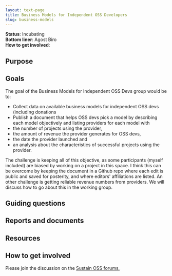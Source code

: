 ```yaml
---
layout: text-page
title: Business Models for Independent OSS Developers
slug: business-models
---
```


**Status**: Incubating<br>
**Bottom liner**: Agost Biro<br>
**How to get involved**:

## Purpose

## Goals

The goal of the Business Models for Independent OSS Devs group would be to:

- Collect data on available business models for independent OSS devs (including donations
- Publish a document that helps OSS devs pick a model by describing each model objectively and listing providers for each model with
- the number of projects using the provider,
- the amount of revenue the provider generates for OSS devs,
- the date the provider launched and
- an analysis about the characteristics of successful projects using the provider.

The challenge is keeping all of this objective, as some participants (myself included) are biased by working on a project in this space. I think this can be overcome by keeping the document in a Github repo where each edit is public and saved for posterity, and where editors' affiliations are listed. An other challenge is getting reliable revenue numbers from providers. We will discuss how to go about this in the working group.

## Guiding questions

## Reports and documents

## Resources

## How to get involved

Please join the discussion on the [Sustain OSS forums.](https://discourse.sustainoss.org/t/business-models-for-independent-oss-devs-data-collection-effort-rfc/311)
